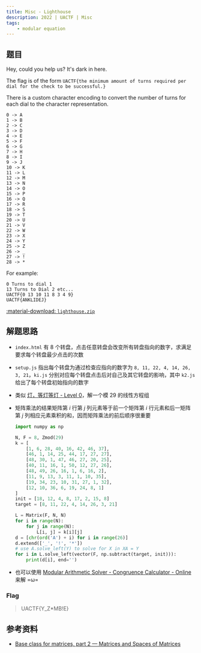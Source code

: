 ```yaml
---
title: Misc - Lighthouse
description: 2022 | UACTF | Misc
tags:
    - modular equation
---
```


## 题目

Hey, could you help us? It's dark in here.

The flag is of the form `UACTF{the minimum amount of turns required per dial for the check to be successful.}`

There is a custom character encoding to convert the number of turns for each dial to the character representation.

```
0 -> A
1 -> B
2 -> C
3 -> D
4 -> E
5 -> F
6 -> G
7 -> H
8 -> I
9 -> J
10 -> K
11 -> L
12 -> M
13 -> N
14 -> O
15 -> P
16 -> Q
17 -> R
18 -> S
19 -> T
20 -> U
21 -> V
22 -> W
23 -> X
24 -> Y
25 -> Z
26 -> _
27 -> !
28 -> *
```

For example:

```
0 Turns to dial 1
13 Turns to Dial 2 etc...
UACTF{0 13 10 11 8 3 4 9}
UACTF{ANKLIDEJ}
```

[:material-download: `lighthouse.zip`](static/lighthouse.zip)

## 解题思路

- `index.html` 有 $8$ 个转盘，点击任意转盘会改变所有转盘指向的数字，求满足要求每个转盘最少点击的次数
- `setup.js` 指出每个转盘为通过检查应指向的数字为 `8, 11, 22, 4, 14, 26, 3, 21`，`ki.js` 分别对应每个转盘点击后对自己及其它转盘的影响，其中 `k2.js` 给出了每个转盘初始指向的数字
- 类似 [灯，等灯等灯 - Level 0](https://github.com/USTC-Hackergame/hackergame2021-writeups/blob/master/official/%E7%81%AF%EF%BC%8C%E7%AD%89%E7%81%AF%E7%AD%89%E7%81%AF/README.md)，解一个模 $29$ 的线性方程组
- 矩阵乘法的结果矩阵第 $i$ 行第 $j$ 列元素等于前一个矩阵第 $i$ 行元素和后一矩阵第 $j$ 列相应元素乘积的和，因而矩阵乘法的前后顺序很重要

    ```py
    import numpy as np

    N, F = 8, Zmod(29)
    k = [
        [1, 6, 28, 40, 16, 42, 46, 37],
        [46, 1, 14, 25, 44, 17, 27, 27],
        [48, 30, 1, 47, 46, 27, 20, 25],
        [40, 11, 16, 1, 50, 12, 27, 26],
        [48, 49, 26, 16, 1, 6, 16, 2],
        [11, 9, 13, 3, 11, 1, 10, 35],
        [19, 34, 23, 10, 31, 27, 1, 32],
        [12, 10, 36, 6, 19, 24, 8, 1]
    ]
    init = [18, 12, 4, 8, 17, 2, 15, 8]
    target = [8, 11, 22, 4, 14, 26, 3, 21]

    L = Matrix(F, N, N)
    for i in range(N):
        for j in range(N):
            L[i, j] = k[i][j]
    d = [chr(ord('A') + i) for i in range(26)]
    d.extend(['_', '!', '*'])
    # use A.solve_left(Y) to solve for X in XA = Y
    for i in L.solve_left(vector(F, np.subtract(target, init))):
        print(d[i], end='')
    ```

- 也可以使用 [Modular Arithmetic Solver - Congruence Calculator - Online](https://www.dcode.fr/modular-equation-solver) 来解 =ω=

### Flag

> UACTF{Y_Z*MB!E}

## 参考资料

- [Base class for matrices, part 2 — Matrices and Spaces of Matrices](https://doc.sagemath.org/html/en/reference/matrices/sage/matrix/matrix2.html?highlight=solve_left)